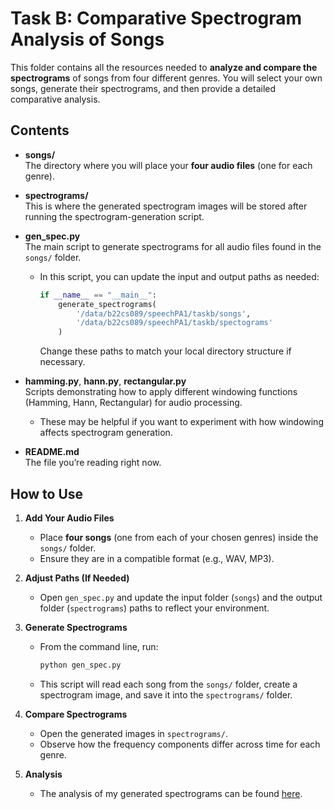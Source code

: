 # Task B: Comparative Spectrogram Analysis of Songs

This folder contains all the resources needed to **analyze and compare the spectrograms** of songs from four different genres. You will select your own songs, generate their spectrograms, and then provide a detailed comparative analysis.

## Contents

- **songs/**  
  The directory where you will place your **four audio files** (one for each genre).

- **spectrograms/**  
  This is where the generated spectrogram images will be stored after running the spectrogram-generation script.

- **gen_spec.py**  
  The main script to generate spectrograms for all audio files found in the `songs/` folder.  
  - In this script, you can update the input and output paths as needed:
    ```python
    if __name__ == "__main__":
        generate_spectrograms(
            '/data/b22cs089/speechPA1/taskb/songs',
            '/data/b22cs089/speechPA1/taskb/spectograms'
        )
    ```
    Change these paths to match your local directory structure if necessary.

- **hamming.py**, **hann.py**, **rectangular.py**  
  Scripts demonstrating how to apply different windowing functions (Hamming, Hann, Rectangular) for audio processing.  
  - These may be helpful if you want to experiment with how windowing affects spectrogram generation.

- **README.md**  
  The file you’re reading right now.

## How to Use

1. **Add Your Audio Files**  
   - Place **four songs** (one from each of your chosen genres) inside the `songs/` folder.
   - Ensure they are in a compatible format (e.g., WAV, MP3).

2. **Adjust Paths (If Needed)**  
   - Open `gen_spec.py` and update the input folder (`songs`) and the output folder (`spectrograms`) paths to reflect your environment.

3. **Generate Spectrograms**  
   - From the command line, run:
     ```bash
     python gen_spec.py
     ```
   - This script will read each song from the `songs/` folder, create a spectrogram image, and save it into the `spectrograms/` folder.

4. **Compare Spectrograms**  
   - Open the generated images in `spectrograms/`.  
   - Observe how the frequency components differ across time for each genre.

5. **Analysis**  
   - The analysis of my generated spectrograms can be found [here](https://github.com/majisouvik26/Speech_PA1/blob/main/task_2/taskb/Report.pdf).


